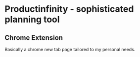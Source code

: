 # Productinfinity - sophisticated planning tool
## Chrome Extension
Basically a chrome new tab page tailored to my personal needs.